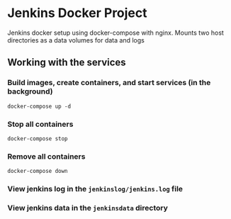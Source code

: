 # Jenkins Docker Project
Jenkins docker setup using docker-compose with nginx. Mounts two host directories as a data volumes for data and logs

## Working with the services 
### Build images, create containers, and start services (in the background)
`docker-compose up -d`

### Stop all containers
`docker-compose stop`

### Remove all containers
`docker-compose down`

### View jenkins log in the `jenkinslog/jenkins.log` file
### View jenkins data in the `jenkinsdata` directory

